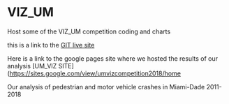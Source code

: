 # VIZ_UM
Host some of the VIZ_UM competition coding and charts

this is a link to the [GIT live site](https://idoneo.github.io/VIZ_UM/)


Here is a link to the google pages site where we hosted the results of our analysis  [UM_VIZ SITE](https://sites.google.com/view/umvizcompetition2018/home



Our analysis of pedestrian and motor vehicle crashes in Miami-Dade 2011-2018 


